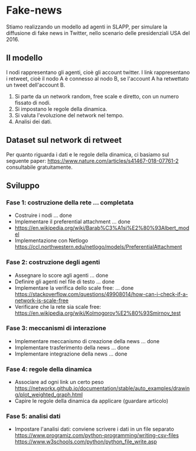 # Fake-news
Stiamo realizzando un modello ad agenti in SLAPP, per simulare la diffusione di fake news in Twitter, nello scenario delle presidenziali 
USA del 2016.

## Il modello
I nodi rappresentano gli agenti, cioè gli account twitter.
I link rappresentano i retweet, cioè il nodo A è connesso al nodo B, se l'account A ha retwettato un tweet dell'account B.
1. Si parte da un network random, free scale e diretto, con un numero fissato di nodi.
2. Si impostano le regole della dinamica.
3. Si valuta l'evoluzione del network nel tempo. 
4. Analisi dei dati. 

## Dataset sul network di retweet 
Per quanto riguarda i dati e le regole della dinamica, ci basiamo sul seguente paper:
https://www.nature.com/articles/s41467-018-07761-2
consultabile gratuitamente. 

## Sviluppo
### Fase 1: costruzione della rete ... completata
- Costruire i nodi ... done
- Implementare il preferential attachment ... done
- https://en.wikipedia.org/wiki/Barab%C3%A1si%E2%80%93Albert_model
- Implementazione con Netlogo
https://ccl.northwestern.edu/netlogo/models/PreferentialAttachment

### Fase 2: costruzione degli agenti 
- Assegnare lo score agli agenti ... done 
- Definire gli agenti nel file di testo ... done 
- Implementare la verifica dello scale free: ... done 
https://stackoverflow.com/questions/49908014/how-can-i-check-if-a-network-is-scale-free
- Verificare che la rete sia scale free:
https://en.wikipedia.org/wiki/Kolmogorov%E2%80%93Smirnov_test

### Fase 3: meccanismi di interazione
- Implementare meccanismo di creazione della news ... done
- Implementare trasferimento della news ... done
- Implementare integrazione della news ... done

### Fase 4: regole della dinamica 
- Associare ad ogni link un certo peso
https://networkx.github.io/documentation/stable/auto_examples/drawing/plot_weighted_graph.html
- Capire le regole della dinamica da applicare (guardare articolo)

### Fase 5: analisi dati 
- Impostare l'analisi dati: conviene scrivere i dati in un file separato 
https://www.programiz.com/python-programming/writing-csv-files
https://www.w3schools.com/python/python_file_write.asp

